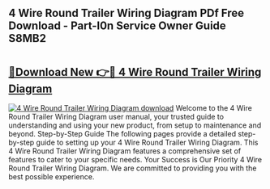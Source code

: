 ## 4 Wire Round Trailer Wiring Diagram PDf Free Download - Part-I0n Service Owner Guide S8MB2

# <h2><a href="http://dfltc5q.blite.top/?on=4+Wire+Round+Trailer+Wiring+Diagram">🔗Download New 👉🔴 4 Wire Round Trailer Wiring Diagram</a></h2>

[![4 Wire Round Trailer Wiring Diagram download](https://i.imgur.com/lujVjoI.png)](http://dfltc5q.blite.top/?on=4+Wire+Round+Trailer+Wiring+Diagram)
Welcome to the 4 Wire Round Trailer Wiring Diagram user manual, your trusted guide to understanding and using your new product, from setup to maintenance and beyond. Step-by-Step Guide The following pages provide a detailed step-by-step guide to setting up your 4 Wire Round Trailer Wiring Diagram. This 4 Wire Round Trailer Wiring Diagram features a comprehensive set of features to cater to your specific needs. Your Success is Our Priority 4 Wire Round Trailer Wiring Diagram. We are committed to providing you with the best possible experience.
